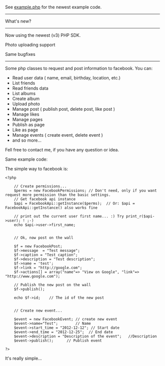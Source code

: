 See [example.php](http://code.google.com/p/facebook-graph-api-helper-php-classes/source/browse/trunk/example.php) for the newest example code.

---

What's new?

---

Now using the newest (v3) PHP SDK.

Photo uploading support

Same bugfixes


---

Some php classes to request and post information to facebook.
You can:
  * Read user data ( name, email, birthday, location, etc.)
  * List friends
  * Read friends data
  * List albums
  * Create album
  * Upload photo
  * Manage post ( publish post, delete post, like post )
  * Manage likes
  * Manage pages
  * Publish as page
  * Like as page
  * Manage events ( create event, delete event )
  * and so more...

Fell free to contact me, if you have any question or idea.

Same example code:

The simple way to facebook is:

```
<?php

    // Create permissions...        
    $perms = new FacebookPermissions; // Don't need, only if you want request more permission than the basic settings.
    // Get facebook api instance
    $api = FacebookApi::getInstance($perms);  // Or: $api = FacebookApi::getInstance() also works fine

    // print out the current user first name... :) Try print_r($api->user); ! ;-)
    echo $api->user->first_name;


    // Ok, now post on the wall

    $f = new FacebookPost;
    $f->message  = "Test message";
    $f->caption = "Test caption";
    $f->description = "Test description";
    $f->name = 'test';
    $f->link = "http://google.com";
    $f->actions[] = array("name"=> "View on Google", "link"=> "http://www.google.com");

    // Publish the new post on the wall
    $f->publish();
    
    echo $f->id;    // The id of the new post


    // Create new event...

    $event = new FacebookEvent; // create new event
    $event->name="Test";        // Name
    $event->start_time = "2012-12-12"; // Start date
    $event->end_time = "2012-12-25";  // End date
    $event->description = "Description of the event";   //Description
    $event->publish();      // Publish event

?>
```

It's really simple...